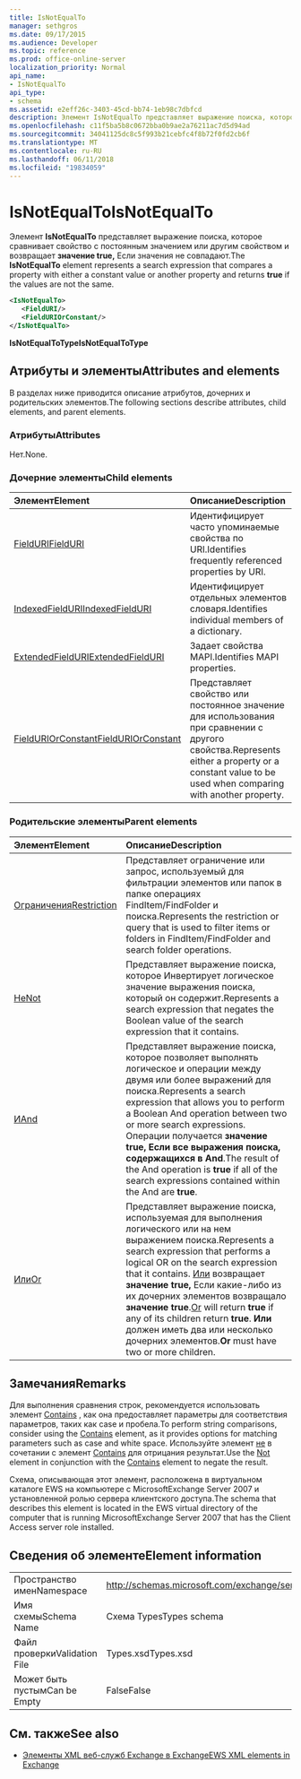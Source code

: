 ```yaml
---
title: IsNotEqualTo
manager: sethgros
ms.date: 09/17/2015
ms.audience: Developer
ms.topic: reference
ms.prod: office-online-server
localization_priority: Normal
api_name:
- IsNotEqualTo
api_type:
- schema
ms.assetid: e2eff26c-3403-45cd-bb74-1eb98c7dbfcd
description: Элемент IsNotEqualTo представляет выражение поиска, которое сравнивает свойство с постоянным значением или другим свойством и возвращает значение true, если значения не совпадают.
ms.openlocfilehash: c11f5ba5b8c0672bba0b9ae2a76211ac7d5d94ad
ms.sourcegitcommit: 34041125dc8c5f993b21cebfc4f8b72f0fd2cb6f
ms.translationtype: MT
ms.contentlocale: ru-RU
ms.lasthandoff: 06/11/2018
ms.locfileid: "19834059"
---
```

# <a name="isnotequalto"></a><span data-ttu-id="838f4-103">IsNotEqualTo</span><span class="sxs-lookup"><span data-stu-id="838f4-103">IsNotEqualTo</span></span>

<span data-ttu-id="838f4-104">Элемент **IsNotEqualTo** представляет выражение поиска, которое сравнивает свойство с постоянным значением или другим свойством и возвращает **значение true,** Если значения не совпадают.</span><span class="sxs-lookup"><span data-stu-id="838f4-104">The **IsNotEqualTo** element represents a search expression that compares a property with either a constant value or another property and returns **true** if the values are not the same.</span></span> 
  
```xml
<IsNotEqualTo>
   <FieldURI/>
   <FieldURIOrConstant/>
</IsNotEqualTo>
```

 <span data-ttu-id="838f4-105">**IsNotEqualToType**</span><span class="sxs-lookup"><span data-stu-id="838f4-105">**IsNotEqualToType**</span></span>
## <a name="attributes-and-elements"></a><span data-ttu-id="838f4-106">Атрибуты и элементы</span><span class="sxs-lookup"><span data-stu-id="838f4-106">Attributes and elements</span></span>

<span data-ttu-id="838f4-107">В разделах ниже приводится описание атрибутов, дочерних и родительских элементов.</span><span class="sxs-lookup"><span data-stu-id="838f4-107">The following sections describe attributes, child elements, and parent elements.</span></span>
  
### <a name="attributes"></a><span data-ttu-id="838f4-108">Атрибуты</span><span class="sxs-lookup"><span data-stu-id="838f4-108">Attributes</span></span>

<span data-ttu-id="838f4-109">Нет.</span><span class="sxs-lookup"><span data-stu-id="838f4-109">None.</span></span>
  
### <a name="child-elements"></a><span data-ttu-id="838f4-110">Дочерние элементы</span><span class="sxs-lookup"><span data-stu-id="838f4-110">Child elements</span></span>

|<span data-ttu-id="838f4-111">**Элемент**</span><span class="sxs-lookup"><span data-stu-id="838f4-111">**Element**</span></span>|<span data-ttu-id="838f4-112">**Описание**</span><span class="sxs-lookup"><span data-stu-id="838f4-112">**Description**</span></span>|
|:-----|:-----|
|[<span data-ttu-id="838f4-113">FieldURI</span><span class="sxs-lookup"><span data-stu-id="838f4-113">FieldURI</span></span>](fielduri.md) <br/> |<span data-ttu-id="838f4-114">Идентифицирует часто упоминаемые свойства по URI.</span><span class="sxs-lookup"><span data-stu-id="838f4-114">Identifies frequently referenced properties by URI.</span></span>  <br/> |
|[<span data-ttu-id="838f4-115">IndexedFieldURI</span><span class="sxs-lookup"><span data-stu-id="838f4-115">IndexedFieldURI</span></span>](indexedfielduri.md) <br/> |<span data-ttu-id="838f4-116">Идентифицирует отдельных элементов словаря.</span><span class="sxs-lookup"><span data-stu-id="838f4-116">Identifies individual members of a dictionary.</span></span>  <br/> |
|[<span data-ttu-id="838f4-117">ExtendedFieldURI</span><span class="sxs-lookup"><span data-stu-id="838f4-117">ExtendedFieldURI</span></span>](extendedfielduri.md) <br/> |<span data-ttu-id="838f4-118">Задает свойства MAPI.</span><span class="sxs-lookup"><span data-stu-id="838f4-118">Identifies MAPI properties.</span></span>  <br/> |
|[<span data-ttu-id="838f4-119">FieldURIOrConstant</span><span class="sxs-lookup"><span data-stu-id="838f4-119">FieldURIOrConstant</span></span>](fielduriorconstant.md) <br/> |<span data-ttu-id="838f4-120">Представляет свойство или постоянное значение для использования при сравнении с другого свойства.</span><span class="sxs-lookup"><span data-stu-id="838f4-120">Represents either a property or a constant value to be used when comparing with another property.</span></span>  <br/> |
   
### <a name="parent-elements"></a><span data-ttu-id="838f4-121">Родительские элементы</span><span class="sxs-lookup"><span data-stu-id="838f4-121">Parent elements</span></span>

|<span data-ttu-id="838f4-122">**Элемент**</span><span class="sxs-lookup"><span data-stu-id="838f4-122">**Element**</span></span>|<span data-ttu-id="838f4-123">**Описание**</span><span class="sxs-lookup"><span data-stu-id="838f4-123">**Description**</span></span>|
|:-----|:-----|
|[<span data-ttu-id="838f4-124">Ограничения</span><span class="sxs-lookup"><span data-stu-id="838f4-124">Restriction</span></span>](restriction.md) <br/> |<span data-ttu-id="838f4-125">Представляет ограничение или запрос, используемый для фильтрации элементов или папок в папке операциях FindItem/FindFolder и поиска.</span><span class="sxs-lookup"><span data-stu-id="838f4-125">Represents the restriction or query that is used to filter items or folders in FindItem/FindFolder and search folder operations.</span></span>  <br/> |
|[<span data-ttu-id="838f4-126">Не</span><span class="sxs-lookup"><span data-stu-id="838f4-126">Not</span></span>](not.md) <br/> |<span data-ttu-id="838f4-127">Представляет выражение поиска, которое Инвертирует логическое значение выражения поиска, который он содержит.</span><span class="sxs-lookup"><span data-stu-id="838f4-127">Represents a search expression that negates the Boolean value of the search expression that it contains.</span></span>  <br/> |
|[<span data-ttu-id="838f4-128">И</span><span class="sxs-lookup"><span data-stu-id="838f4-128">And</span></span>](and.md) <br/> |<span data-ttu-id="838f4-129">Представляет выражение поиска, которое позволяет выполнять логическое и операции между двумя или более выражений для поиска.</span><span class="sxs-lookup"><span data-stu-id="838f4-129">Represents a search expression that allows you to perform a Boolean And operation between two or more search expressions.</span></span> <span data-ttu-id="838f4-130">Операции получается **значение true,** **Если все выражения поиска, содержащихся в And**.</span><span class="sxs-lookup"><span data-stu-id="838f4-130">The result of the And operation is **true** if all of the search expressions contained within the And are **true**.</span></span>  <br/> |
|[<span data-ttu-id="838f4-131">Или</span><span class="sxs-lookup"><span data-stu-id="838f4-131">Or</span></span>](or.md) <br/> |<span data-ttu-id="838f4-132">Представляет выражение поиска, используемая для выполнения логического или на нем выражением поиска.</span><span class="sxs-lookup"><span data-stu-id="838f4-132">Represents a search expression that performs a logical OR on the search expression that it contains.</span></span> <span data-ttu-id="838f4-133">[Или](or.md) возвращает **значение true,** Если какие-либо из их дочерних элементов возвращало **значение true**.</span><span class="sxs-lookup"><span data-stu-id="838f4-133">[Or](or.md) will return **true** if any of its children return **true**.</span></span> <span data-ttu-id="838f4-134">**Или** должен иметь два или несколько дочерних элементов.</span><span class="sxs-lookup"><span data-stu-id="838f4-134">**Or** must have two or more children.</span></span>  <br/> |
   
## <a name="remarks"></a><span data-ttu-id="838f4-135">Замечания</span><span class="sxs-lookup"><span data-stu-id="838f4-135">Remarks</span></span>

<span data-ttu-id="838f4-136">Для выполнения сравнения строк, рекомендуется использовать элемент [Contains](contains.md) , как она предоставляет параметры для соответствия параметров, таких как case и пробела.</span><span class="sxs-lookup"><span data-stu-id="838f4-136">To perform string comparisons, consider using the [Contains](contains.md) element, as it provides options for matching parameters such as case and white space.</span></span> <span data-ttu-id="838f4-137">Используйте элемент [не](not.md) в сочетании с элемент [Contains](contains.md) для отрицания результат.</span><span class="sxs-lookup"><span data-stu-id="838f4-137">Use the [Not](not.md) element in conjunction with the [Contains](contains.md) element to negate the result.</span></span> 
  
<span data-ttu-id="838f4-138">Схема, описывающая этот элемент, расположена в виртуальном каталоге EWS на компьютере с MicrosoftExchange Server 2007 и установленной ролью сервера клиентского доступа.</span><span class="sxs-lookup"><span data-stu-id="838f4-138">The schema that describes this element is located in the EWS virtual directory of the computer that is running MicrosoftExchange Server 2007 that has the Client Access server role installed.</span></span>
  
## <a name="element-information"></a><span data-ttu-id="838f4-139">Сведения об элементе</span><span class="sxs-lookup"><span data-stu-id="838f4-139">Element information</span></span>

|||
|:-----|:-----|
|<span data-ttu-id="838f4-140">Пространство имен</span><span class="sxs-lookup"><span data-stu-id="838f4-140">Namespace</span></span>  <br/> |http://schemas.microsoft.com/exchange/services/2006/types  <br/> |
|<span data-ttu-id="838f4-141">Имя схемы</span><span class="sxs-lookup"><span data-stu-id="838f4-141">Schema Name</span></span>  <br/> |<span data-ttu-id="838f4-142">Схема Types</span><span class="sxs-lookup"><span data-stu-id="838f4-142">Types schema</span></span>  <br/> |
|<span data-ttu-id="838f4-143">Файл проверки</span><span class="sxs-lookup"><span data-stu-id="838f4-143">Validation File</span></span>  <br/> |<span data-ttu-id="838f4-144">Types.xsd</span><span class="sxs-lookup"><span data-stu-id="838f4-144">Types.xsd</span></span>  <br/> |
|<span data-ttu-id="838f4-145">Может быть пустым</span><span class="sxs-lookup"><span data-stu-id="838f4-145">Can be Empty</span></span>  <br/> |<span data-ttu-id="838f4-146">False</span><span class="sxs-lookup"><span data-stu-id="838f4-146">False</span></span>  <br/> |
   
## <a name="see-also"></a><span data-ttu-id="838f4-147">См. также</span><span class="sxs-lookup"><span data-stu-id="838f4-147">See also</span></span>



- [<span data-ttu-id="838f4-148">Элементы XML веб-служб Exchange в Exchange</span><span class="sxs-lookup"><span data-stu-id="838f4-148">EWS XML elements in Exchange</span></span>](ews-xml-elements-in-exchange.md)

